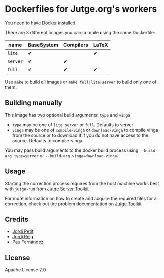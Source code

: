 # Dockerfiles for Jutge.org's workers

You need to have [Docker](https://docker.io) installed.

There are 3 different images you can compile using the same Dockerfile:

| name     | BaseSystem | Compilers | LaTeX |
| -------- | ---------- | --------- | ----- |
| `lite`   | ✔          |           | ✔     |
| `server` | ✔          | ✔         |       |
| `full`   | ✔          | ✔         | ✔     |

Use `make` to build all images or `make full|lite|server` to build only one of them.

## Building manually

This image has two optional build arguments: `type` and `vinga`

- `type` may be one of `lite`, `server` or `full`. Defaults to server
- `vinga` may be one of `compile-vinga` or `download-vinga` to compile vinga from the source or to download it if you do not have access to the source. Defaults to compile-vinga

You may pass build arguments to the docker build process using `--build-arg type=server` or `--build-arg vinga=download-vinga`.

## Usage

Starting the correction process requires from the host machine works best with `jutge-run` from [Jutge  Server Toolkit](https://github.com/jutge-org/jutge-server-toolkit)

For more information on how to create and acquire the required files for a correction, check out the problem
documentation on [Jutge Toolkit](https://github.com/jutge-org/jutge-toolkit/blob/master/README.md)

## Credits

- [Jordi Petit](https://github.com/jordi-petit)
- [Jordi Reig](https://github.com/jordireig)
- [Pau Fernández](https://github.com/pauek)

## License

Apache License 2.0

